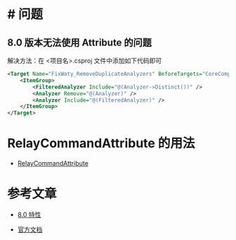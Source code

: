 # # 问题

## 8.0 版本无法使用 Attribute 的问题

解决方法：在 <项目名>.csproj 文件中添加如下代码即可

```xml
<Target Name="FixWaty_RemoveDuplicateAnalyzers" BeforeTargets="CoreCompile">
    <ItemGroup>
        <FilteredAnalyzer Include="@(Analyzer->Distinct())" />
        <Analyzer Remove="@(Analyzer)" />
        <Analyzer Include="@(FilteredAnalyzer)" />
    </ItemGroup>
</Target>
```

# RelayCommandAttribute 的用法

- [RelayCommandAttribute](https://learn.microsoft.com/en-us/dotnet/communitytoolkit/mvvm/generators/relaycommand)

# 参考文章

- [8.0 特性](https://devblogs.microsoft.com/dotnet/announcing-the-dotnet-community-toolkit-800/)

- [官方文档](https://learn.microsoft.com/en-us/dotnet/communitytoolkit/mvvm/)